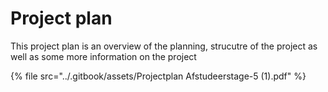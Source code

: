 # Project plan

This project plan is an overview of the planning, strucutre of the project as well as some more information on the project

{% file src="../.gitbook/assets/Projectplan Afstudeerstage-5 (1).pdf" %}
